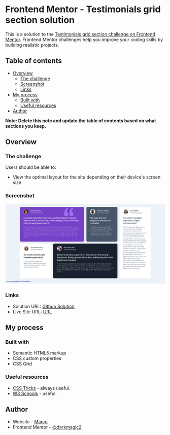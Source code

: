# Frontend Mentor - Testimonials grid section solution

This is a solution to the [Testimonials grid section challenge on Frontend Mentor](https://www.frontendmentor.io/challenges/testimonials-grid-section-Nnw6J7Un7). Frontend Mentor challenges help you improve your coding skills by building realistic projects. 

## Table of contents

- [Overview](#overview)
  - [The challenge](#the-challenge)
  - [Screenshot](#screenshot)
  - [Links](#links)
- [My process](#my-process)
  - [Built with](#built-with)
  - [Useful resources](#useful-resources)
- [Author](#author)


**Note: Delete this note and update the table of contents based on what sections you keep.**

## Overview

### The challenge

Users should be able to:

- View the optimal layout for the site depending on their device's screen size

### Screenshot

![](./images/127.0.0.1_5501_index.html.png)


### Links

- Solution URL: [Github Solution](https://github.com/darkmagic2/Testimonial-blog-posts)
- Live Site URL: [URL](https://infallible-engelbart-cfdf6e.netlify.app/)

## My process

### Built with

- Semantic HTML5 markup
- CSS custom properties
- CSS Grid


### Useful resources

- [CSS Tricks](https://css-tricks.com/) - always useful.
- [W3 Schools](https://www.w3schools.com/default.asp) - useful.

## Author

- Website - [Marco](https://github.com/darkmagic2)
- Frontend Mentor - [@darkmagic2](https://www.frontendmentor.io/profile/darkmagic2)
